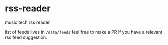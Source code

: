 # rss-reader
music tech rss reader 

list of feeds lives in `/data/feeds`
feel free to make a PR if you have a relevant rss feed suggestion.
